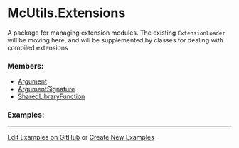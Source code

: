 # <a id="McUtils.Extensions">McUtils.Extensions</a>
    
A package for managing extension modules.
The existing `ExtensionLoader` will be moving here, and will be supplemented by classes for dealing with compiled extensions

### Members:

  - [Argument](Extensions/SharedLibraryManager/Argument.md)
  - [ArgumentSignature](Extensions/SharedLibraryManager/ArgumentSignature.md)
  - [SharedLibraryFunction](Extensions/SharedLibraryManager/SharedLibraryFunction.md)

### Examples:



___

[Edit Examples on GitHub](https://github.com/McCoyGroup/References/edit/gh-pages/Documentation/examples/McUtils/Extensions.md) or 
[Create New Examples](https://github.com/McCoyGroup/References/new/gh-pages/?filename=Documentation/examples/McUtils/Extensions.md)